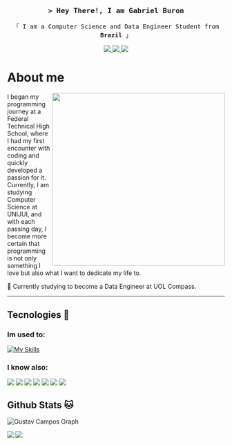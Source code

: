 <!-- Intro  -->
<h3 align="center">
        <samp>&gt; Hey There!, I am
                <b>Gabriel Buron</b>
        </samp>
</h3>

<p align="center"> 
  <samp>
    「 I am a Computer Science and Data Engineer Student from <b>Brazil</b> 」
    <br>
  </samp>
</p>

<p align="center">
  <a href="darkarontg@gmail.com" target="_blank">
    <img src="https://img.shields.io/badge/Gmail-D14836?style=for-the-badge&logo=gmail&logoColor=white"/>
  </a> 
  <a href="https://www.linkedin.com/in/gustavo-campos-a2573722a/" target="_blank">
    <img src="https://img.shields.io/badge/LinkedIn-0077B5?style=for-the-badge&logo=linkedin&logoColor=white"/>
  </a>
  <a href="https://github.com/YuzuruTK" target="_blank">
    <img src="https://img.shields.io/badge/github-%23121011.svg?style=for-the-badge&logo=github&logoColor=white"/>
  </a>  
</p>

# About me

<div>
  <img src="https://raw.githubusercontent.com/MicaelliMedeiros/micaellimedeiros/master/image/computer-illustration.png" min-width="400px" max-width="400px" width="400px" align="right">
</div>

<p align="left"> 
I began my programming journey at a Federal Technical High School, where I had my first encounter with coding and quickly developed a passion for it. <br>      Currently, I am studying Computer Science at UNIJUI, and with each passing day, I become more certain that programming is not only something I love but also what I want to dedicate my life to.
</p>

<p align="left">
  💼 Currently studying to become a Data Engineer at UOL Compass.
</p>

---

## Tecnologies 🔧

### Im used to:

[![My Skills](https://skillicons.dev/icons?i=py,dart,flutter,linux,git,vscode,discord,github,sqlite,java)](https://skillicons.dev)

### I know also:

<p>
  <img src='https://img.shields.io/badge/pandas-%23150458.svg?style=for-the-badge&logo=pandas&logoColor=white'>

  <img src='https://img.shields.io/badge/Matplotlib-%23ffffff.svg?style=for-the-badge&logo=Matplotlib&logoColor=black'>

  <img src="https://img.shields.io/badge/Fedora-294172?style=for-the-badge&logo=fedora&logoColor=white">
  
  <img src="https://img.shields.io/badge/Deepnote-3793EF?style=for-the-badge&logo=Deepnote&logoColor=white">

  <img src="https://img.shields.io/badge/dbeaver-382923?style=for-the-badge&logo=dbeaver&logoColor=white">

  <img src="https://img.shields.io/badge/MySQL-005C84?style=for-the-badge&logo=mysql&logoColor=white">
  
  <img src="https://img.shields.io/badge/Overleaf-47A141?style=for-the-badge&logo=Overleaf&logoColor=white">   
</p>

## Github Stats 🐱

![Gustav Campos Graph](https://github-readme-activity-graph.vercel.app/graph?username=YuzuruTK&custom_title=Gabriel%20Buron%20GitHub%20Activity%20Graph&bg_color=0D1117&color=7F3FBF&line=7F3FBF&point=7F3FBF&area_color=FFFFFF&title_color=FFFFFF&area=true)

<img align='left' src='https://github-readme-stats.vercel.app/api?username=YuzuruTK&show_icons=true&theme=tokyonight&layout=compact#gh-dark-mode-only'>
<img src='https://github-readme-stats.vercel.app/api/top-langs/?username=YuzuruTK&layout=compact&theme=tokyonight'>
